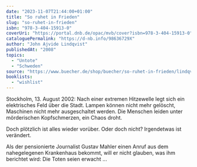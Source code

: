 ```yaml
---
date: "2023-11-07T21:44:00+01:00"
title: "So ruhet in Frieden"
slug: "so-ruhet-in-frieden"
isbn: "978-3-404-15913-0"
coverUri: "https://portal.dnb.de/opac/mvb/cover?isbn=978-3-404-15913-0"
cataloguePermalink: "https://d-nb.info/98636729X"
author: "John Ajvide Lindqvist"
publishedAt: "2008"
topics:
  - "Untote"
  - "Schweden"
source: "https://www.buecher.de/shop/buecher/so-ruhet-in-frieden/lindqvist-john-ajvide/products_products/detail/prod_id/23322061/"
booklists:
  - "wishlist"
---
```

Stockholm, 13. August 2002: Nach einer extremen Hitzewelle legt sich ein 
elektrisches Feld über die Stadt. Lampen können nicht mehr gelöscht, Maschinen 
nicht mehr ausgeschaltet werden. Die Menschen leiden unter mörderischen 
Kopfschmerzen, ein Chaos droht.

Doch plötzlich ist alles wieder vorüber. Oder doch nicht? Irgendetwas ist 
verändert.

Als der pensionierte Journalist Gustav Mahler einen Anruf aus dem nahegelegenen 
Krankenhaus bekommt, will er nicht glauben, was ihm berichtet wird: Die Toten 
seien erwacht ...